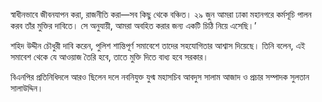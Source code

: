 স্বাধীনভাবে জীবনযাপন করা, রাজনীতি করা—সব কিছু থেকে বঞ্চিত। ২৯ জুন আমরা ঢাকা মহানগরে কর্মসূচি পালন করব তাঁর মুক্তির দাবিতে। সে অনুযায়ী, আমরা অবহিত করার জন্য একটি চিঠি নিয়ে এসেছি।’

শহিদ উদ্দীন চৌধুরী দাবি করেন, পুলিশ শান্তিপূর্ণ সমাবেশে তাদের সহযোগিতার আশ্বাস দিয়েছে। তিনি বলেন, এই সমাবেশ থেকে যে আওয়াজ তৈরি হবে, তাতে মুক্তি দিতে বাধ্য হবে সরকার।

বিএনপির প্রতিনিধিদলে আরও ছিলেন দলে নবনিযুক্ত যুগ্ম মহাসচিব আবদুস সালাম আজাদ ও প্রচার সম্পাদক সুলতান সালাউদ্দিন।
